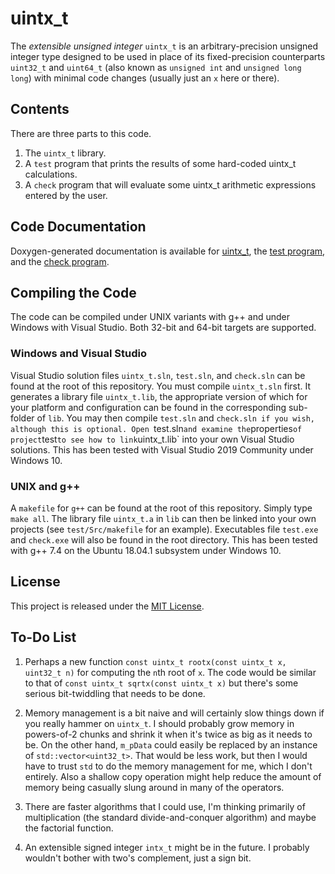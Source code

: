 # uintx_t

The *extensible unsigned integer* `uintx_t` is an arbitrary-precision
unsigned integer type designed to be used in place of its fixed-precision
counterparts `uint32_t` and `uint64_t` (also known as `unsigned int` and 
`unsigned long long`) with minimal code changes (usually just an `x` here or there).

## Contents

There are three parts to this code.
1. The `uintx_t` library.
2. A `test` program that  prints the results of some hard-coded uintx_t calculations.
3. A `check` program that will evaluate some uintx_t arithmetic expressions entered by the user.

## Code Documentation

Doxygen-generated documentation is available for
[uintx_t](https://ian-parberry.github.io/uintx_t),
the
[test program](https://ian-parberry.github.io/uintx_t/html2),
and the
[check program](https://ian-parberry.github.io/uintx_t/html3).

## Compiling the Code

The code can be compiled under UNIX variants with g++ and under Windows
with Visual Studio. Both 32-bit and 64-bit targets are supported. 

### Windows and Visual Studio

Visual Studio solution files `uintx_t.sln`, `test.sln`, and `check.sln`
can be found at the root of this repository.
 You must compile `uintx_t.sln` first. It generates
a library file `uintx_t.lib`, the appropriate version of which for your platform and
configuration can be found in the corresponding sub-folder of `lib`.
You may then compile `test.sln` and `check.sln if you wish, although this is optional.
Open `test.sln` and examine the `properties` of project `test` to see how
to link `uintx_t.lib` into your own Visual Studio solutions.
This has been tested with Visual Studio 2019 Community under Windows 10.

### UNIX and g++

A `makefile` for `g++` can be found at the root of this repository. Simply type `make all`.
The library file `uintx_t.a` in `lib` can then be linked into your own projects
(see `test/Src/makefile` for an example).
Executables file `test.exe` and `check.exe` will also be found in the root directory. 
This has been tested with g++ 7.4 on the Ubuntu 18.04.1 subsystem under Windows 10.

## License

This project is released under the [MIT License](https://github.com/Ian-Parberry/Tourney/blob/master/LICENSE).

## To-Do List

1. Perhaps a new function `const uintx_t rootx(const uintx_t x, uint32_t n)` for computing the `n`th root of `x`. The code would be similar to that of `const uintx_t sqrtx(const uintx_t x)` but there's some serious bit-twiddling that needs to be done.

2. Memory management is a bit naive and will certainly slow things down if you really hammer on `uintx_t`. I should probably grow memory in powers-of-2 chunks and shrink it when it's twice as big as it needs to be. On the other hand, `m_pData` could easily be replaced by an instance of `std::vector<uint32_t>`. That would be less work, but then I would have to trust `std` to do the memory management for me, which I don't entirely. Also a shallow copy operation might help reduce the amount of memory being casually slung around in many of the operators.

3. There are faster algorithms that I could use, I'm thinking primarily of multiplication (the standard divide-and-conquer algorithm) and maybe the factorial function.

4. An extensible signed integer `intx_t` might be in the future. I probably wouldn't bother with two's complement, just a sign bit.